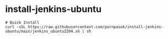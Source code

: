 # install-jenkins-ubuntu

```
# Quick Install
curl -sSL https://raw.githubusercontent.com/pornpasok/install-jenkins-ubuntu/main/jenkins_ubuntu2204.sh | sh
```